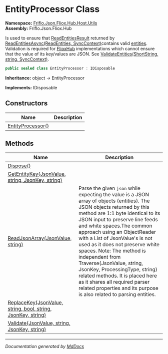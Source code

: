 ﻿<!--  
  <auto-generated>   
    The contents of this file were generated by a tool.  
    Changes to this file may be list if the file is regenerated  
  </auto-generated>   
-->

# EntityProcessor Class

**Namespace:** [Friflo.Json.Fliox.Hub.Host.Utils](../index.md)  
**Assembly:** Friflo.Json.Fliox.Hub

Is used to ensure that [ReadEntitiesResult](../../../Protocol/Tasks/ReadEntitiesResult/index.md) returned by [ReadEntitiesAsync(ReadEntities, SyncContext)](../../EntityContainer/methods/ReadEntitiesAsync.md)contains valid [entities](../../../Protocol/Tasks/ReadEntitiesResult/fields/entities.md). Validation is required for [FlioxHub](../../FlioxHub/index.md) implementations which cannot ensure that the value of its key\/values are JSON. See [ValidateEntities(ShortString, string, SyncContext)](../../../Protocol/Tasks/ReadEntitiesResult/methods/ValidateEntities.md).

```csharp
public sealed class EntityProcessor : IDisposable
```

**Inheritance:** object → EntityProcessor

**Implements:** IDisposable

## Constructors

| Name                                       | Description |
| ------------------------------------------ | ----------- |
| [EntityProcessor()](constructors/index.md) |             |

## Methods

| Name                                                                                  | Description                                                                                                                                                                                                                                                                                                                                                                                                                                                                                                                                                                              |
| ------------------------------------------------------------------------------------- | ---------------------------------------------------------------------------------------------------------------------------------------------------------------------------------------------------------------------------------------------------------------------------------------------------------------------------------------------------------------------------------------------------------------------------------------------------------------------------------------------------------------------------------------------------------------------------------------- |
| [Dispose()](methods/Dispose.md)                                                       |                                                                                                                                                                                                                                                                                                                                                                                                                                                                                                                                                                                          |
| [GetEntityKey(JsonValue, string, JsonKey, string)](methods/GetEntityKey.md)           |                                                                                                                                                                                                                                                                                                                                                                                                                                                                                                                                                                                          |
| [ReadJsonArray(JsonValue, string)](methods/ReadJsonArray.md)                          | Parse the given `json` while expecting the value is a JSON array of objects (entities). The JSON objects returned by this method are 1:1 byte identical to its JSON input to preserve line feeds and white spaces.The common approach using an ObjectReader with a List of JsonValue's is not used as it does not preserve white spaces.   Note: The method is independent from Traverse(JsonValue, string, JsonKey, ProcessingType, string) related methods. It is placed here as it shares all required parser related properties and its purpose is also related to parsing entities. |
| [ReplaceKey(JsonValue, string, bool, string, JsonKey, string)](methods/ReplaceKey.md) |                                                                                                                                                                                                                                                                                                                                                                                                                                                                                                                                                                                          |
| [Validate(JsonValue, string, JsonKey, string)](methods/Validate.md)                   |                                                                                                                                                                                                                                                                                                                                                                                                                                                                                                                                                                                          |

___

*Documentation generated by [MdDocs](https://github.com/ap0llo/mddocs)*
